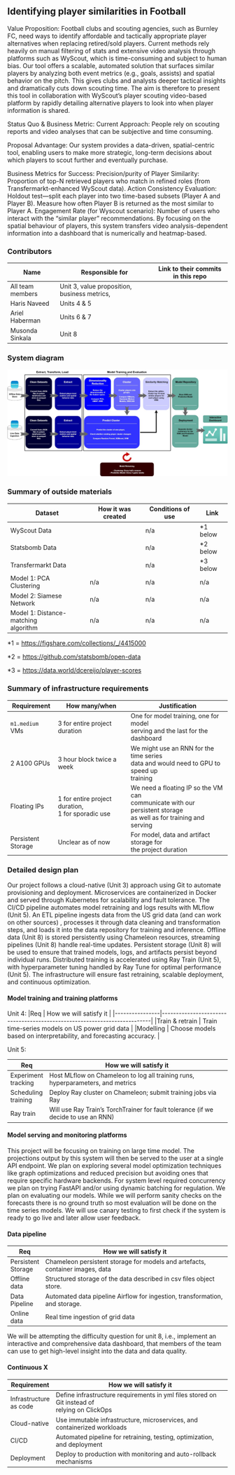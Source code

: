 ## Identifying player similarities in Football

Value Proposition:
Football clubs and scouting agencies, such as Burnley FC, need ways to identify affordable and tactically appropriate player alternatives when replacing retired/sold players. Current methods rely heavily on manual filtering of stats and extensive video analysis through platforms such as WyScout, which is time-consuming and subject to human bias. Our tool offers a scalable, automated solution that surfaces similar players by analyzing both event metrics (e.g., goals, assists) and spatial behavior on the pitch. This gives clubs and analysts deeper tactical insights and dramatically cuts down scouting time. The aim is therefore to present this tool in collaboration with WyScout’s player scouting video-based platform by rapidly detailing alternative players to look into when player information is shared.


Status Quo & Business Metric:
Current Approach: People rely on scouting reports and video analyses that can be subjective and time consuming. 

Proposal Advantage: Our system provides a data-driven, spatial-centric tool, enabling users to make more strategic, long-term decisions about which players to scout further and eventually purchase.


Business Metrics for Success:
Precision/purity of Player Similarity: Proportion of top-N retrieved players who match in refined roles (from Transfermarkt-enhanced WyScout data).
Action Consistency Evaluation: Holdout test—split each player into two time-based subsets (Player A and Player B). Measure how often Player B is returned as the most similar to Player A.
Engagement Rate (for Wyscout scenario): Number of users who interact with the “similar player” recommendations.
By focusing on the spatial behaviour of players, this system transfers video analysis-dependent information into a dashboard that is numerically and heatmap-based.

### Contributors

| Name                            | Responsible for | Link to their commits in this repo |
|---------------------------------|-----------------|------------------------------------|
| All team members                | Unit 3, value proposition, business metrics,         |
| Haris Naveed                    | Units 4 & 5     |                                    |
| Ariel Haberman                  | Units 6 & 7     |                                    |
| Musonda Sinkala                 | Unit 8          |                                    |

### System diagram

![System Diagram](https://github.com/HarisNaveed17/mlops_project/blob/main/new_diagram.jpeg?raw=true)


### Summary of outside materials

| Dataset           | How it was created | Conditions of use | Link              |
|-------------------|--------------------|-------------------|-------------------|
| WyScout Data      |                    | n/a               | *1 below          |
| Statsbomb Data    |                    | n/a               | *2 below          |
| Transfermarkt Data|                    | n/a               | *3 below          |
| Model 1: PCA <br> Clustering | n/a                | n/a               | n/a               |
| Model 2: Siamese <br> Network | n/a                | n/a               | n/a               |
| Model 1: Distance-matching <br> algorithm | n/a                | n/a               | n/a               |


*1 = https://figshare.com/collections/_/4415000

*2 = https://github.com/statsbomb/open-data

*3 = https://data.world/dcereijo/player-scores

### Summary of infrastructure requirements


| Requirement     | How many/when                 | Justification                           |
|-----------------|-------------------------------|-----------------------------------------|
| `m1.medium` VMs | 3 for entire project duration | One for model training, one for model <br> serving and the last for the dashboard                       
| 2 A100 GPUs     | 3 hour block twice a week     | We might use an RNN for the time series <br> data and would need to GPU to speed up <br>  training |
| Floating IPs    | 1 for entire project duration,<br>  1 for sporadic use | We need a floating IP so the VM can <br> communicate with our persistent storage <br>  as well as for training and serving <br>   |          
|Persistent <br> Storage | Unclear as of now  | For model, data and artifact storage for <br>  the project duration |


### Detailed design plan

Our project follows a cloud-native (Unit 3) approach using Git to automate provisioning and deployment. Microservices are containerized in Docker and served through Kubernetes for scalability and fault tolerance. The CI/CD pipeline automates model retraining and logs results with MLflow (Unit 5). An ETL pipeline ingests data from the US grid data (and can work on other sources) , processes it through data cleaning and transformation steps, and loads it into the data repository for training and inference. Offline data (Unit 8) is stored persistently using Chameleon resources, streaming pipelines (Unit 8) handle real-time updates. Persistent storage (Unit 8) will be used to ensure that trained models, logs, and artifacts persist beyond individual runs. Distributed training is accelerated using Ray Train (Unit 5), with hyperparameter tuning handled by Ray Tune for optimal performance (Unit 5). The infrastructure will ensure fast retraining, scalable deployment, and continuous optimization.
 

#### Model training and training platforms

Unit 4:
|Req             | How we will satisfy it                                                   |
|----------------|--------------------------------------------------------------------------|
|Train & retrain | Train time-series models on US power grid data |
|Modelling       | Choose models based on interpretability, and forecasting accuracy.       |


Unit 5:

|Req        | How we will satisfy it                                                         |
|-----------|--------------------------------------------------------------------------------|
|Experiment <br> tracking | Host MLflow on Chameleon to log all training runs, hyperparameters, and metrics|
|Scheduling <br> training| Deploy Ray cluster on Chameleon; submit training jobs via Ray                  |
|Ray train  | Will use Ray Train’s TorchTrainer for fault tolerance (if we decide to use an RNN)                          |


#### Model serving and monitoring platforms

This project will be focusing on training on large time model. The projections output by this system will then be served to the user at a single API endpoint. We plan on exploring several model optimization techniques like graph optimizations and reduced precision but avoiding ones that require specific hardware backends. For system level required concurrency we plan on trying FastAPI and/or using dynamic batching for regulation. We plan on evaluating our models. While we will perform sanity checks on the forecasts there is no ground truth so most evaluation will be done on the time series models. We will use canary testing to first check if the system is ready to go live and later allow user feedback. 

#### Data pipeline


|Req       | How we will satisfy it                                                         |
|----------|--------------------------------------------------------------------------------|
|Persistent <br> Storage| Chameleon persistent storage for models and artefacts, container images, data  |
|Offline <br> data| Structured storage of the data described in csv files object store.            |
|Data <br> Pipeline| Automated data pipeline Airflow for ingestion, transformation, and storage.    |
|Online <br> data  | Real time ingestion of grid data  |

We will be attempting the difficulty question for unit 8, i.e., implement an interactive and comprehensive data dashboard, that members of the team can use to get high-level insight into the data and data quality.

#### Continuous X


|Requirement    | How we will satisfy it                                                    |
|---------------|---------------------------------------------------------------------------|
|Infrastructure <br> as code | Define infrastructure requirements in yml files stored on Git instead of <br>  relying on ClickOps |
|Cloud-native   | Use immutable infrastructure, microservices, and containerized workloads  |
|CI/CD          | Automated pipeline for retraining, testing, optimization, and deployment  |
|Deployment     | Deploy to production with monitoring and auto-rollback mechanisms         |



